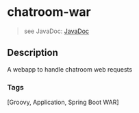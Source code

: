 # chatroom-war
> see JavaDoc: [JavaDoc](docs/javadoc/index.html)

## Description
A webapp to handle chatroom web requests

### Tags
[Groovy, Application, Spring Boot WAR]
